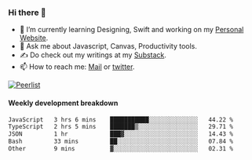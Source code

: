 ### Hi there 👋

- 🌱 I’m currently learning Designing, Swift and working on my [Personal Website](https://kvaishak.com/).
- 💬 Ask me about Javascript, Canvas,  Productivity tools. 
- :writing_hand: Do check out my writings at my [Substack](https://kvaishak.substack.com/).
- 📫 How to reach me: [Mail](mailto:vaishak.kaippanchery@gmail.com) or [twitter](https://twitter.com/kvaishack).

[![Peerlist](https://github-readme-badge.peerlist.io/api/vaishak)](https://peerlist.io/vaishak)

#### Weekly development breakdown

<!--START_SECTION:waka-->

```txt
JavaScript   3 hrs 6 mins    ███████████░░░░░░░░░░░░░░   44.22 %
TypeScript   2 hrs 5 mins    ███████▒░░░░░░░░░░░░░░░░░   29.71 %
JSON         1 hr            ███▓░░░░░░░░░░░░░░░░░░░░░   14.43 %
Bash         33 mins         ██░░░░░░░░░░░░░░░░░░░░░░░   07.84 %
Other        9 mins          ▓░░░░░░░░░░░░░░░░░░░░░░░░   02.31 %
```

<!--END_SECTION:waka-->
